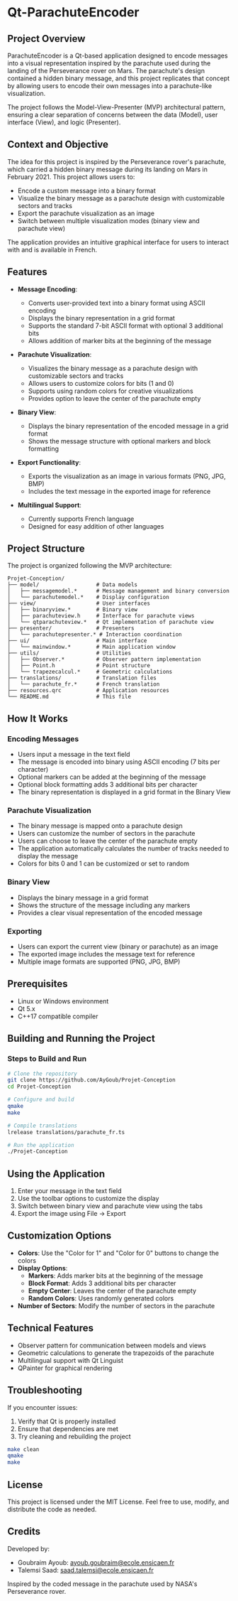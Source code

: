 # Qt-ParachuteEncoder

## Project Overview

ParachuteEncoder is a Qt-based application designed to encode messages into a visual representation inspired by the parachute used during the landing of the Perseverance rover on Mars. The parachute's design contained a hidden binary message, and this project replicates that concept by allowing users to encode their own messages into a parachute-like visualization.

The project follows the Model-View-Presenter (MVP) architectural pattern, ensuring a clear separation of concerns between the data (Model), user interface (View), and logic (Presenter).

## Context and Objective

The idea for this project is inspired by the Perseverance rover's parachute, which carried a hidden binary message during its landing on Mars in February 2021. This project allows users to:

- Encode a custom message into a binary format
- Visualize the binary message as a parachute design with customizable sectors and tracks
- Export the parachute visualization as an image
- Switch between multiple visualization modes (binary view and parachute view)

The application provides an intuitive graphical interface for users to interact with and is available in French.

## Features

- **Message Encoding**:
  - Converts user-provided text into a binary format using ASCII encoding
  - Displays the binary representation in a grid format
  - Supports the standard 7-bit ASCII format with optional 3 additional bits
  - Allows addition of marker bits at the beginning of the message

- **Parachute Visualization**:
  - Visualizes the binary message as a parachute design with customizable sectors and tracks
  - Allows users to customize colors for bits (1 and 0)
  - Supports using random colors for creative visualizations
  - Provides option to leave the center of the parachute empty

- **Binary View**:
  - Displays the binary representation of the encoded message in a grid format
  - Shows the message structure with optional markers and block formatting

- **Export Functionality**:
  - Exports the visualization as an image in various formats (PNG, JPG, BMP)
  - Includes the text message in the exported image for reference

- **Multilingual Support**:
  - Currently supports French language
  - Designed for easy addition of other languages

## Project Structure

The project is organized following the MVP architecture:

```
Projet-Conception/
├── model/                  # Data models
│   ├── messagemodel.*      # Message management and binary conversion
│   └── parachutemodel.*    # Display configuration
├── view/                   # User interfaces
│   ├── binaryview.*        # Binary view
│   ├── parachuteview.h     # Interface for parachute views
│   └── qtparachuteview.*   # Qt implementation of parachute view
├── presenter/              # Presenters
│   └── parachutepresenter.* # Interaction coordination
├── ui/                     # Main interface
│   └── mainwindow.*        # Main application window
├── utils/                  # Utilities
│   ├── Observer.*          # Observer pattern implementation
│   ├── Point.h             # Point structure
│   └── trapezecalcul.*     # Geometric calculations
├── translations/           # Translation files
│   └── parachute_fr.*      # French translation
├── resources.qrc           # Application resources
└── README.md               # This file
```

## How It Works

### Encoding Messages
- Users input a message in the text field
- The message is encoded into binary using ASCII encoding (7 bits per character)
- Optional markers can be added at the beginning of the message
- Optional block formatting adds 3 additional bits per character
- The binary representation is displayed in a grid format in the Binary View

### Parachute Visualization
- The binary message is mapped onto a parachute design
- Users can customize the number of sectors in the parachute
- Users can choose to leave the center of the parachute empty
- The application automatically calculates the number of tracks needed to display the message
- Colors for bits 0 and 1 can be customized or set to random

### Binary View
- Displays the binary message in a grid format
- Shows the structure of the message including any markers
- Provides a clear visual representation of the encoded message

### Exporting
- Users can export the current view (binary or parachute) as an image
- The exported image includes the message text for reference
- Multiple image formats are supported (PNG, JPG, BMP)

## Prerequisites

- Linux or Windows environment
- Qt 5.x
- C++17 compatible compiler

## Building and Running the Project

### Steps to Build and Run

```bash
# Clone the repository
git clone https://github.com/AyGoub/Projet-Conception
cd Projet-Conception

# Configure and build
qmake
make

# Compile translations
lrelease translations/parachute_fr.ts

# Run the application
./Projet-Conception
```

## Using the Application

1. Enter your message in the text field
2. Use the toolbar options to customize the display
3. Switch between binary view and parachute view using the tabs
4. Export the image using File → Export

## Customization Options

- **Colors**: Use the "Color for 1" and "Color for 0" buttons to change the colors
- **Display Options**: 
  - **Markers**: Adds marker bits at the beginning of the message
  - **Block Format**: Adds 3 additional bits per character
  - **Empty Center**: Leaves the center of the parachute empty
  - **Random Colors**: Uses randomly generated colors
- **Number of Sectors**: Modify the number of sectors in the parachute

## Technical Features

- Observer pattern for communication between models and views
- Geometric calculations to generate the trapezoids of the parachute
- Multilingual support with Qt Linguist
- QPainter for graphical rendering

## Troubleshooting

If you encounter issues:
1. Verify that Qt is properly installed
2. Ensure that dependencies are met
3. Try cleaning and rebuilding the project
```bash
make clean
qmake
make
```

## License
This project is licensed under the MIT License. Feel free to use, modify, and distribute the code as needed.

## Credits
Developed by:
- Goubraim Ayoub: ayoub.goubraim@ecole.ensicaen.fr
- Talemsi Saad: saad.talemsi@ecole.ensicaen.fr

Inspired by the coded message in the parachute used by NASA's Perseverance rover. 